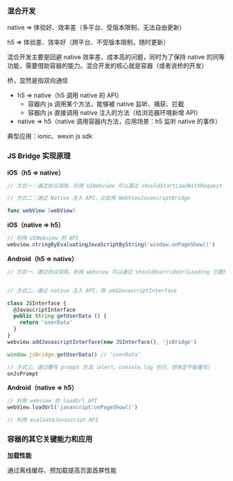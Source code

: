 ### 混合开发

native => 体验好、效率差（多平台、受版本限制，无法自由更新）

h5 => 体验差、效率好（跨平台、不受版本限制，随时更新）

混合开发主要是回避 native 效率差、成本高的问题，同时为了保持 native 的同等功能，需要借助容器的能力。混合开发的核心就是容器（或者说桥的开发）

桥，显然是指双向通信

- h5 => native（h5 调用 native 的 API）
  + 容器内 js 调用某个方法，能够被 native 监听、捕获、拦截
  + 容器内 js 直接调用 native 注入的方法（给浏览器环境新增 API）
- native => h5（native 调用容器内方法，应用场景：h5 监听 native 的事件）

典型应用：ionic、wexin js sdk


### JS Bridge 实现原理

**iOS（h5 => native）**

```js
// 方式一：通过协议调用，利用 UIWebview 可以通过 shouldStartLoadWithRequest 拦截所有网络请求的特点

// 方式二：通过 Native 注入 API，比如用 WebViewJavascriptBridge

```

```swift
func webView (webView)
```

**iOS（native => h5）**

```js
// 利用 UIWebview 的 API
webview.stringByEvaluatingJavaScriptByString('window.onPageShow()')
```

**Android（h5 => native）**

```js
// 方式一，通过协议调用，利用 webview 可以通过 shouldOverrideUrlLoading 拦截所有网络请求的特点


// 方式二，通过 native 注入 API，用 addJavascriptInterface

class JSInterface {
  @JavascriptInterface
  public String getUserData () {
    return 'userData'
  }
}
webview.addJavascriptInterface(new JSInterface(), 'jsBridge')

window.jsBridge.getUserData() // 'userData'

// 方式三，通过覆写 prompt 方法（alert、console.log 也行，但肯定不能覆写）
onJsPrompt
```

**Android（native => h5）**

```js
// 利用 webview 的 loadUrl API
webView.loadUrl('javascript:onPageShow()')

// 利用 evaluateJavascript API
```

### 容器的其它关键能力和应用

**加载性能**

通过离线缓存、预加载提高页面首屏性能
